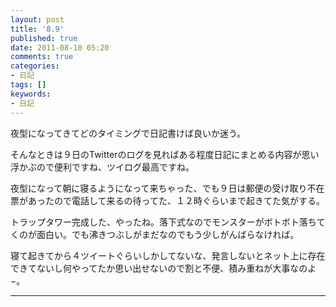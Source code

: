 ```yaml
---
layout: post
title: '8.9'
published: true
date: 2011-08-10 05:20
comments: true
categories:
- 日記
tags: []
keywords:
- 日記
---
```

夜型になってきてどのタイミングで日記書けば良いか迷う。

そんなときは９日のTwitterのログを見ればある程度日記にまとめる内容が思い浮かぶので便利ですね、ツイログ最高ですね。

夜型になって朝に寝るようになって来ちゃった、でも９日は郵便の受け取り不在票があったので電話して来るの待ってた、１２時ぐらいまで起きてた気がする。

トラップタワー完成した、やったね。落下式なのでモンスターがボトボト落ちてくのが面白い。でも沸きつぶしがまだなのでもう少しがんばらなければ。

寝て起きてから４ツイートぐらいしかしてないな、発言しないとネット上に存在できてないし何やってたか思い出せないので割と不便、積み重ねが大事なのよ−。

---

